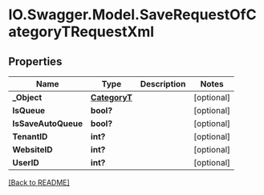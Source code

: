 # IO.Swagger.Model.SaveRequestOfCategoryTRequestXml
## Properties

Name | Type | Description | Notes
------------ | ------------- | ------------- | -------------
**_Object** | [**CategoryT**](CategoryT.md) |  | [optional] 
**IsQueue** | **bool?** |  | [optional] 
**IsSaveAutoQueue** | **bool?** |  | [optional] 
**TenantID** | **int?** |  | [optional] 
**WebsiteID** | **int?** |  | [optional] 
**UserID** | **int?** |  | [optional] 

 [[Back to README]](../README.md)

